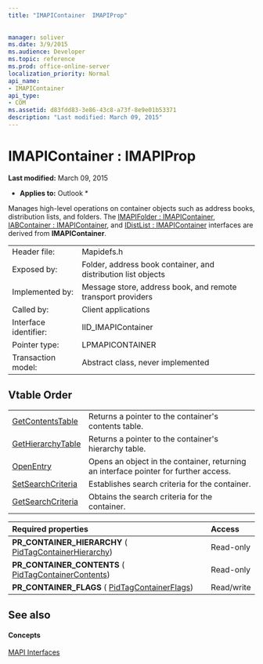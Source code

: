 ```yaml
---
title: "IMAPIContainer  IMAPIProp"
 
 
manager: soliver
ms.date: 3/9/2015
ms.audience: Developer
ms.topic: reference
ms.prod: office-online-server
localization_priority: Normal
api_name:
- IMAPIContainer
api_type:
- COM
ms.assetid: d83fdd83-3e86-43c8-a73f-8e9e01b53371
description: "Last modified: March 09, 2015"
---
```


# IMAPIContainer : IMAPIProp

 **Last modified:** March 09, 2015 
  
 * **Applies to:** Outlook * 
  
Manages high-level operations on container objects such as address books, distribution lists, and folders. The [IMAPIFolder : IMAPIContainer](imapifolderimapicontainer.md), [IABContainer : IMAPIContainer](iabcontainerimapicontainer.md), and [IDistList : IMAPIContainer](idistlistimapicontainer.md) interfaces are derived from **IMAPIContainer**.
  
|||
|:-----|:-----|
|Header file:  <br/> |Mapidefs.h  <br/> |
|Exposed by:  <br/> |Folder, address book container, and distribution list objects  <br/> |
|Implemented by:  <br/> |Message store, address book, and remote transport providers  <br/> |
|Called by:  <br/> |Client applications  <br/> |
|Interface identifier:  <br/> |IID_IMAPIContainer  <br/> |
|Pointer type:  <br/> |LPMAPICONTAINER  <br/> |
|Transaction model:  <br/> |Abstract class, never implemented  <br/> |
   
## Vtable Order

|||
|:-----|:-----|
|[GetContentsTable](imapicontainer-getcontentstable.md) <br/> |Returns a pointer to the container's contents table.  <br/> |
|[GetHierarchyTable](imapicontainer-gethierarchytable.md) <br/> |Returns a pointer to the container's hierarchy table.  <br/> |
|[OpenEntry](imapicontainer-openentry.md) <br/> |Opens an object in the container, returning an interface pointer for further access.  <br/> |
|[SetSearchCriteria](imapicontainer-setsearchcriteria.md) <br/> |Establishes search criteria for the container.  <br/> |
|[GetSearchCriteria](imapicontainer-getsearchcriteria.md) <br/> |Obtains the search criteria for the container.  <br/> |
   
|**Required properties**|**Access**|
|:-----|:-----|
|**PR_CONTAINER_HIERARCHY** ( [PidTagContainerHierarchy](pidtagcontainerhierarchy-canonical-property.md))  <br/> |Read-only  <br/> |
|**PR_CONTAINER_CONTENTS** ( [PidTagContainerContents](pidtagcontainercontents-canonical-property.md))  <br/> |Read-only  <br/> |
|**PR_CONTAINER_FLAGS** ( [PidTagContainerFlags](pidtagcontainerflags-canonical-property.md))  <br/> |Read/write  <br/> |
   
## See also

#### Concepts

[MAPI Interfaces](mapi-interfaces.md)

